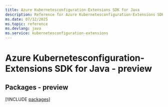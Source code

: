 ```yaml
---
title: Azure Kubernetesconfiguration-Extensions SDK for Java
description: Reference for Azure Kubernetesconfiguration-Extensions SDK for Java
ms.date: 07/12/2025
ms.topic: reference
ms.devlang: java
ms.service: kubernetesconfiguration-extensions
---
```

# Azure Kubernetesconfiguration-Extensions SDK for Java - preview
## Packages - preview
[!INCLUDE [packages](kubernetesconfiguration-extensions-index.md)]
